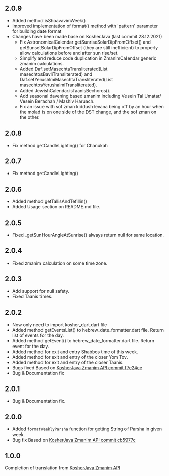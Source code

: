 ## 2.0.9
- Added method isShoavavimWeek()
- Improved implementation of format() method with 'pattern' parameter for building date format
- Changes have been made base on KosherJava (last commit 28.12.2021)
  - Fix AstronomicalCalendar getSunriseSolarDipFromOffset() and getSunsetSolarDipFromOffset (they are still inefficient) to properly allow calculations before and after sun rise/set.
  - Simplify and reduce code duplication in ZmanimCalendar generic zmanim calculations.
  - Added Daf.setMasechtaTransliterated(List<String> masechtosBavliTransliterated) and Daf.setYerushlmiMasechtaTransliterated(List<String> masechtosYerushalmiTransliterated).
  - Added JewishCalendar.isTaanisBechoros().
  - Add seasonal davening based zmanim including Vesein Tal Umatar/ Vesein Berachah / Mashiv Haruach.
  - Fix an issue with sof zman kiddush levana being off by an hour when the molad is on one side of the DST change, and the sof zman on the other.

## 2.0.8
- Fix method getCandleLighting() for Chanukah

## 2.0.7
- Fix method getCandleLighting()

## 2.0.6
- Added method getTallisAndTefillin()
- Added Usage section on README.md file.

## 2.0.5
- Fixed _getSunHourAngleAtSunrise() always return null for same location.

## 2.0.4
- Fixed zmanim calculation on some time zone.

## 2.0.3
- Add support for null safety.
- Fixed Taanis times.

## 2.0.2

- Now only need to import kosher_dart.dart file
- Added method getEventsList() to hebrew_date_formatter.dart file. Return list of events for the day.
- Added method getEvent() to hebrew_date_formatter.dart file. Return event for the day.
- Added method for exit and entry Shabbos time of this week.
- Added method for exit and entry of the closer Yom Tov.
- Added method for exit and entry of the closer Taanis.
- Bugs fixed Based on [KosherJava Zmanim API commit f7e24ce](https://github.com/KosherJava/zmanim/tree/f7e24ce604e3fcd1c10824fc0d18bb7c8a0b7e99)
- Bug & Documentation fix

## 2.0.1

- Bug & Documentation fix.

## 2.0.0

- Added `formatWeeklyParsha` function for getting String of Parsha in given week.
- Bug fix Based on [KosherJava Zmanim API commit cb5977c](https://github.com/KosherJava/zmanim/tree/cb5977c9efa5396660f130eac0150d41b47613d2)

## 1.0.0

Completion of translation from [KosherJava Zmanim API](https://github.com/KosherJava/zmanim) 